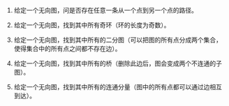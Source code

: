 

1. 给定一个无向图，问是否存在任意一条从一个点到另一个点的路径。

2. 给定一个无向图，找到其中所有奇环（环的长度为奇数）。

3. 给定一个无向图，找到其中所有的二分图（可以把图的所有点分成两个集合，使得集合中的所有点之间都不存在边）。

4. 给定一个无向图，找到其中所有的桥（删除此边后，图会变成两个不连通的子图）。

5. 给定一个无向图，找到其中所有的连通分量（图中的所有点都可以通过边相互到达）。